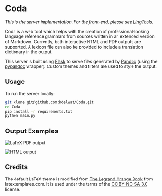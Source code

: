 # Coda

*This is the server implementation. For the front-end, please see [LingTools](https://www.github.com/kdelwat/LingTools).*

Coda is a web tool which helps with the creation of professional-looking
language reference grammars from sources written in an extended version of
Markdown. Currently, both interactive HTML and PDF outputs are supported. A
lexicon file can also be provided to include a translation dictionary in the
output.

This server is built using [Flask](http://flask.pocoo.org/) to serve files
generated by [Pandoc](http://pandoc.org/) (using
the [pypandoc](https://github.com/bebraw/pypandoc) wrapper). Custom themes and
filters are used to style the output.

## Usage

To run the server locally:

```bash
git clone git@github.com:kdelwat/Coda.git
cd Coda
pip install -r requirements.txt
python main.py
```

## Output Examples

![LaTeX PDF output](http://imgur.com/ix0TLvF.png)

![HTML output](http://imgur.com/cN4gHMc.png)

## Credits

The default LaTeX theme is modified
from
[The Legrand Orange Book](http://www.latextemplates.com/template/the-legrand-orange-book) from
latextemplates.com. It is used under the terms of
the [CC BY-NC-SA 3.0](http://creativecommons.org/licenses/by-nc-sa/3.0/)
license.
